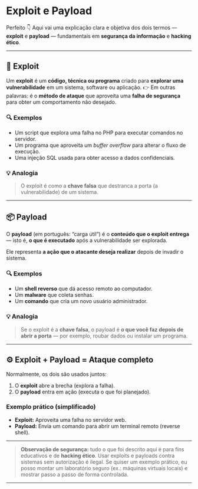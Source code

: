 # Exploit e Payload

Perfeito 👇 Aqui vai uma explicação clara e objetiva dos dois termos — **exploit** e **payload** — fundamentais em **segurança da informação** e **hacking ético**.

---

## 🧨 Exploit

Um **exploit** é um **código, técnica ou programa** criado para **explorar uma vulnerabilidade** em um sistema, software ou aplicação.
👉 Em outras palavras: é o **método de ataque** que aproveita uma **falha de segurança** para obter um comportamento não desejado.

### 🔍 Exemplos

* Um script que explora uma falha no PHP para executar comandos no servidor.
* Um programa que aproveita um *buffer overflow* para alterar o fluxo de execução.
* Uma injeção SQL usada para obter acesso a dados confidenciais.

### 💡 Analogia

> O exploit é como a **chave falsa** que destranca a porta (a vulnerabilidade) de um sistema.

---

## 📦 Payload

O **payload** (em português: “carga útil”) é o **conteúdo que o exploit entrega** — isto é, **o que é executado** após a vulnerabilidade ser explorada.

Ele representa **a ação que o atacante deseja realizar** depois de invadir o sistema.

### 🔍 Exemplos

* Um **shell reverso** que dá acesso remoto ao computador.
* Um **malware** que coleta senhas.
* Um **comando** que cria um novo usuário administrador.

### 💡 Analogia

> Se o exploit é a **chave falsa**, o payload é **o que você faz depois de abrir a porta** — por exemplo, roubar dados ou instalar um programa.

---

## ⚙️ Exploit + Payload = Ataque completo

Normalmente, os dois são usados juntos:

1. O **exploit** abre a brecha (explora a falha).
2. O **payload** entra em ação (executa o que foi planejado).

### Exemplo prático (simplificado)

* **Exploit:** Aproveita uma falha no servidor web.
* **Payload:** Envia um comando para abrir um terminal remoto (reverse shell).

---

> **Observação de segurança:** tudo o que foi descrito aqui é para fins educativos e de **hacking ético**. Usar exploits e payloads contra sistemas sem autorização é ilegal. Se quiser um exemplo prático, eu posso montar um laboratório seguro (ex.: máquinas virtuais locais) e mostrar passo a passo de forma controlada.

---
